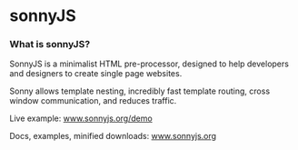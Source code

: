 # sonnyJS

### What is sonnyJS?

SonnyJS is a minimalist HTML pre-processor, designed to help developers and designers to create single page websites.

Sonny allows template nesting, incredibly fast template routing, cross window communication, and reduces traffic.

Live example:
www.sonnyjs.org/demo

Docs, examples, minified downloads:
www.sonnyjs.org
